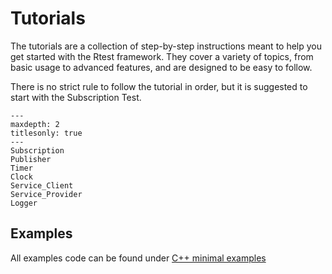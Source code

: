 # Tutorials

The tutorials are a collection of step-by-step instructions meant to help you get started with the Rtest framework.
They cover a variety of topics, from basic usage to advanced features, and are designed to be easy to follow.

There is no strict rule to follow the tutorial in order, but it is suggested to start with the Subscription Test.

```{toctree}
---
maxdepth: 2
titlesonly: true
---
Subscription
Publisher
Timer
Clock
Service_Client
Service_Provider
Logger
```


## Examples

All examples code can be found under [C++ minimal examples](https://github.com/Beam-and-Spyrosoft/rtest/tree/main/examples/test)